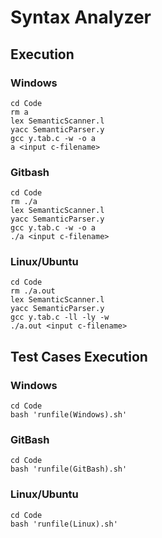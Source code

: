 # Syntax Analyzer

## Execution

### Windows
```
cd Code
rm a
lex SemanticScanner.l
yacc SemanticParser.y
gcc y.tab.c -w -o a
a <input c-filename>
```

### Gitbash
```
cd Code
rm ./a
lex SemanticScanner.l
yacc SemanticParser.y
gcc y.tab.c -w -o a
./a <input c-filename>
```

### Linux/Ubuntu
```
cd Code
rm ./a.out
lex SemanticScanner.l
yacc SemanticParser.y
gcc y.tab.c -ll -ly -w
./a.out <input c-filename>
```

## Test Cases Execution

### Windows
```
cd Code
bash 'runfile(Windows).sh'
```

### GitBash
```
cd Code
bash 'runfile(GitBash).sh'

```

### Linux/Ubuntu
```
cd Code
bash 'runfile(Linux).sh'

```
